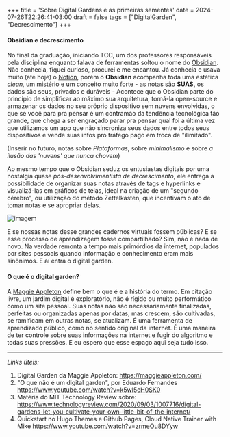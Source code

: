 +++
title = 'Sobre Digital Gardens e as primeiras sementes'
date = 2024-07-26T22:26:41-03:00
draft = false
tags = ["DigitalGarden", "Decrescimento"]
+++
#### Obsidian e decrescimento
No final da graduação, iniciando TCC, um dos professores responsáveis pela disciplina enquanto falava de ferramentas soltou o nome do [Obsidian](https://obsidian.md/). Não conhecia, fiquei curioso, procurei e me encantou. Já conhecia e usava muito (até hoje) o [Notion](https://www.notion.so/), porém o **Obsidian** acompanha toda uma estética _clean,_ um mistério e um conceito muito forte - as notas são **SUAS,** os dados são seus, privados e duráveis - Acontece que o Obsidian parte do princípio de simplificar ao máximo sua arquitetura, torná-la open-source e armazenar os dados no seu próprio dispositivo sem nuvens envolvidas, o que se você para pra pensar é um contramão da tendência tecnológica tão grande, que chega a ser engraçado parar pra pensar qual foi a última vez que utilizamos um app que não sincroniza seus dados entre todos seus dispositivos e vende suas infos pro tráfego pago em troca de "ilimitado".

(Inserir no futuro, notas sobre *Plataformas*, sobre *minimalismo* e sobre *a ilusão das 'nuvens' que nunca chovem*)

Ao mesmo tempo que o Obsidian seduz os entusiastas digitais por uma nostalgia quase *pós-desenvolvimentista de decrescimento*, ele entrega a possibilidade de organizar suas notas através de tags e hyperlinks e visualizá-las em gráficos de teias, ideal na criação de um "segundo cérebro", ou utilização do método Zettelkasten, que incentivam o ato de tomar notas e se apropriar delas.

![imagem](/imagesposts/ObsidianExemplo.jpg)

E se nossas notas desse grandes cadernos virtuais fossem públicas? E se esse processo de aprendizagem fosse compartilhado? Sim, não é nada de novo. Na verdade remonta a tempo mais primórdios da internet, populados por sites pessoais quando informação e conhecimento eram mais sinônimos. E aí entra o digital garden.

#### O que é o digital garden?
A [Maggie Appleton](https://maggieappleton.com/garden-history) define bem o que é e a história do termo. Em citação livre, um jardim digital é exploratório, não é rígido ou muito performático como um site pessoal. Suas notas não são necessariamente finalizadas, perfeitas ou organizadas apenas por datas, mas crescem, são cultivadas, se ramificam em outras notas, se atualizam. É uma ferramenta de aprendizado público, como no sentido original da internet. É uma maneira de ter controle sobre suas informações na internet e fugir do algoritmo e todas suas pressões. E eu espero que esse espaço aqui seja tudo isso.

---
*Links úteis:*
1. Digital Garden da Maggie Appleton: https://maggieappleton.com/
2. "O que não é um digital garden", por Eduardo Fernandes https://www.youtube.com/watch?v=k5wI5cH0SK0
3. Matéria do MIT Technology Review sobre: https://www.technologyreview.com/2020/09/03/1007716/digital-gardens-let-you-cultivate-your-own-little-bit-of-the-internet/
4. Quickstart no Hugo Themes e Github Pages, Cloud Native Trainer with Mike https://www.youtube.com/watch?v=zrmeOu8DYyw